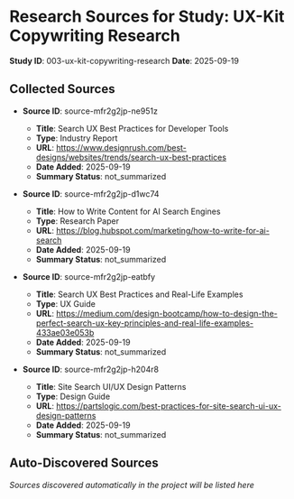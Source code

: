 # Research Sources for Study: UX-Kit Copywriting Research

**Study ID**: 003-ux-kit-copywriting-research
**Date**: 2025-09-19

## Collected Sources

- **Source ID**: source-mfr2g2jp-ne951z
  - **Title**: Search UX Best Practices for Developer Tools
  - **Type**: Industry Report
  - **URL**: https://www.designrush.com/best-designs/websites/trends/search-ux-best-practices
  - **Date Added**: 2025-09-19
  - **Summary Status**: not_summarized

- **Source ID**: source-mfr2g2jp-d1wc74
  - **Title**: How to Write Content for AI Search Engines
  - **Type**: Research Paper
  - **URL**: https://blog.hubspot.com/marketing/how-to-write-for-ai-search
  - **Date Added**: 2025-09-19
  - **Summary Status**: not_summarized

- **Source ID**: source-mfr2g2jp-eatbfy
  - **Title**: Search UX Best Practices and Real-Life Examples
  - **Type**: UX Guide
  - **URL**: https://medium.com/design-bootcamp/how-to-design-the-perfect-search-ux-key-principles-and-real-life-examples-433ae03e053b
  - **Date Added**: 2025-09-19
  - **Summary Status**: not_summarized

- **Source ID**: source-mfr2g2jp-h204r8
  - **Title**: Site Search UI/UX Design Patterns
  - **Type**: Design Guide
  - **URL**: https://partslogic.com/best-practices-for-site-search-ui-ux-design-patterns
  - **Date Added**: 2025-09-19
  - **Summary Status**: not_summarized

## Auto-Discovered Sources

*Sources discovered automatically in the project will be listed here*
